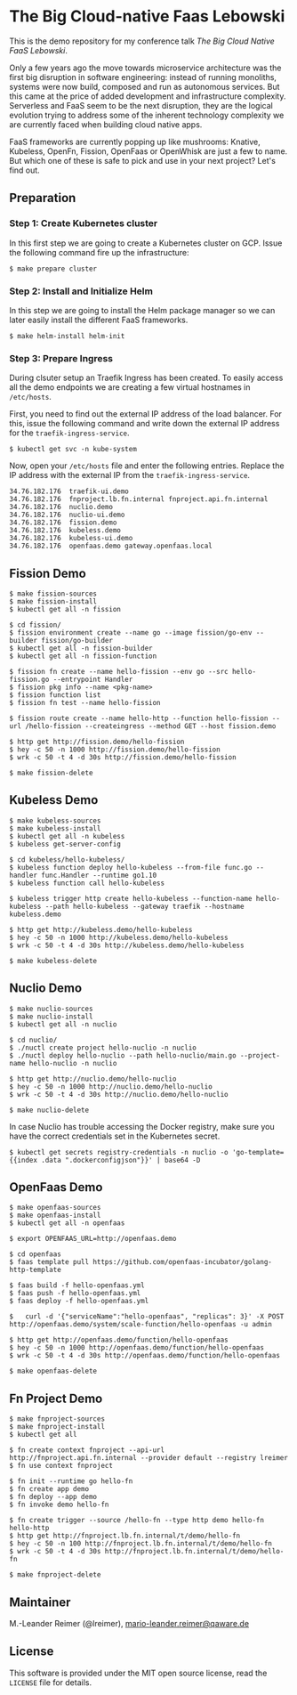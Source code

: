 # The Big Cloud-native Faas Lebowski

This is the demo repository for my conference talk *The Big Cloud Native FaaS Lebowski*.

Only a few years ago the move towards microservice architecture was the first big disruption in software engineering: instead of running monoliths, systems were now build, composed and run as autonomous services. But this came at the price of added development and infrastructure complexity. Serverless and FaaS seem to be the next disruption, they are the logical evolution trying to address some of the inherent technology complexity we are currently faced when building cloud native apps.

FaaS frameworks are currently popping up like mushrooms: Knative, Kubeless, OpenFn, Fission, OpenFaas or OpenWhisk are just a few to name. But which one of these is safe to pick and use in your next project? Let's find out.

## Preparation

### Step 1: Create Kubernetes cluster

In this first step we are going to create a Kubernetes cluster on GCP. Issue the
following command fire up the infrastructure:
```
$ make prepare cluster
```

### Step 2: Install and Initialize Helm

In this step we are going to install the Helm package manager so we can later easily
install the different FaaS frameworks.

```
$ make helm-install helm-init
```

### Step 3: Prepare Ingress

During clsuter setup an Traefik Ingress has been created. To easily access all the
demo endpoints we are creating a few virtual hostnames in `/etc/hosts`.

First, you need to find out the external IP address of the load balancer. For this, issue the
following command and write down the external IP address for the `traefik-ingress-service`.

```
$ kubectl get svc -n kube-system
```

Now, open your `/etc/hosts` file and enter the following entries. Replace the IP address with
the external IP from the `traefik-ingress-service`.

```
34.76.182.176  traefik-ui.demo
34.76.182.176  fnproject.lb.fn.internal fnproject.api.fn.internal
34.76.182.176  nuclio.demo
34.76.182.176  nuclio-ui.demo
34.76.182.176  fission.demo
34.76.182.176  kubeless.demo
34.76.182.176  kubeless-ui.demo
34.76.182.176  openfaas.demo gateway.openfaas.local
```

## Fission Demo

```
$ make fission-sources
$ make fission-install
$ kubectl get all -n fission

$ cd fission/
$ fission environment create --name go --image fission/go-env --builder fission/go-builder
$ kubectl get all -n fission-builder
$ kubectl get all -n fission-function

$ fission fn create --name hello-fission --env go --src hello-fission.go --entrypoint Handler
$ fission pkg info --name <pkg-name>
$ fission function list
$ fission fn test --name hello-fission

$ fission route create --name hello-http --function hello-fission --url /hello-fission --createingress --method GET --host fission.demo

$ http get http://fission.demo/hello-fission
$ hey -c 50 -n 1000 http://fission.demo/hello-fission
$ wrk -c 50 -t 4 -d 30s http://fission.demo/hello-fission

$ make fission-delete
```

## Kubeless Demo

```
$ make kubeless-sources
$ make kubeless-install
$ kubectl get all -n kubeless
$ kubeless get-server-config

$ cd kubeless/hello-kubeless/
$ kubeless function deploy hello-kubeless --from-file func.go --handler func.Handler --runtime go1.10
$ kubeless function call hello-kubeless

$ kubeless trigger http create hello-kubeless --function-name hello-kubeless --path hello-kubeless --gateway traefik --hostname kubeless.demo

$ http get http://kubeless.demo/hello-kubeless
$ hey -c 50 -n 1000 http://kubeless.demo/hello-kubeless
$ wrk -c 50 -t 4 -d 30s http://kubeless.demo/hello-kubeless

$ make kubeless-delete
```

## Nuclio Demo

```
$ make nuclio-sources
$ make nuclio-install
$ kubectl get all -n nuclio

$ cd nuclio/
$ ./nuctl create project hello-nuclio -n nuclio
$ ./nuctl deploy hello-nuclio --path hello-nuclio/main.go --project-name hello-nuclio -n nuclio

$ http get http://nuclio.demo/hello-nuclio
$ hey -c 50 -n 1000 http://nuclio.demo/hello-nuclio
$ wrk -c 50 -t 4 -d 30s http://nuclio.demo/hello-nuclio

$ make nuclio-delete
```

In case Nuclio has trouble accessing the Docker registry, make sure you have the correct credentials
set in the Kubernetes secret.

```
$ kubectl get secrets registry-credentials -n nuclio -o 'go-template={{index .data ".dockerconfigjson"}}' | base64 -D
```

## OpenFaas Demo

```
$ make openfaas-sources
$ make openfaas-install
$ kubectl get all -n openfaas

$ export OPENFAAS_URL=http://openfaas.demo

$ cd openfaas
$ faas template pull https://github.com/openfaas-incubator/golang-http-template

$ faas build -f hello-openfaas.yml
$ faas push -f hello-openfaas.yml
$ faas deploy -f hello-openfaas.yml

$	curl -d '{"serviceName":"hello-openfaas", "replicas": 3}' -X POST http://openfaas.demo/system/scale-function/hello-openfaas -u admin

$ http get http://openfaas.demo/function/hello-openfaas
$ hey -c 50 -n 1000 http://openfaas.demo/function/hello-openfaas
$ wrk -c 50 -t 4 -d 30s http://openfaas.demo/function/hello-openfaas

$ make openfaas-delete
```

## Fn Project Demo

```
$ make fnproject-sources
$ make fnproject-install
$ kubectl get all

$ fn create context fnproject --api-url http://fnproject.api.fn.internal --provider default --registry lreimer
$ fn use context fnproject

$ fn init --runtime go hello-fn
$ fn create app demo
$ fn deploy --app demo
$ fn invoke demo hello-fn

$ fn create trigger --source /hello-fn --type http demo hello-fn hello-http
$ http get http://fnproject.lb.fn.internal/t/demo/hello-fn
$ hey -c 50 -n 100 http://fnproject.lb.fn.internal/t/demo/hello-fn
$ wrk -c 50 -t 4 -d 30s http://fnproject.lb.fn.internal/t/demo/hello-fn

$ make fnproject-delete
```

## Maintainer

M.-Leander Reimer (@lreimer), <mario-leander.reimer@qaware.de>

## License

This software is provided under the MIT open source license, read the `LICENSE`
file for details.
